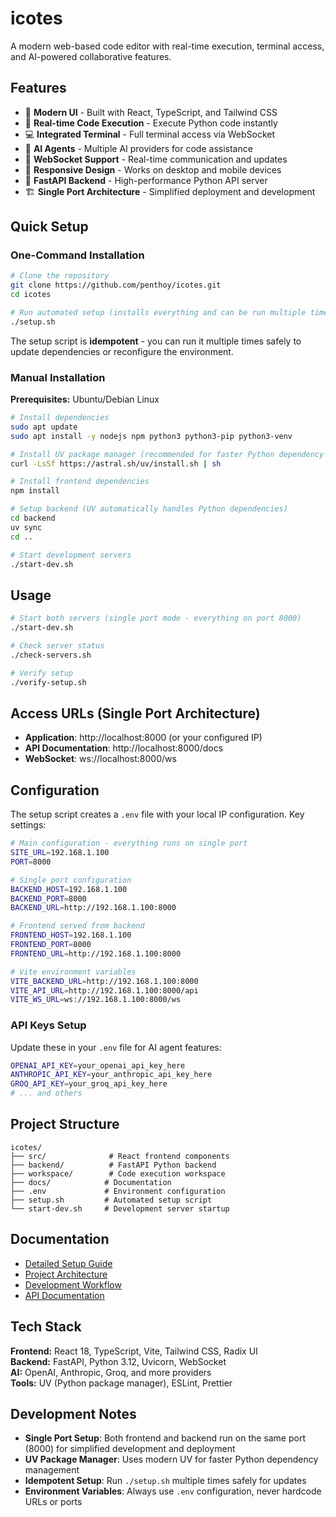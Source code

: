 # icotes

A modern web-based code editor with real-time execution, terminal access, and AI-powered collaborative features.

## Features

- 🎨 **Modern UI** - Built with React, TypeScript, and Tailwind CSS
- 🚀 **Real-time Code Execution** - Execute Python code instantly
- 💻 **Integrated Terminal** - Full terminal access via WebSocket
- 🤖 **AI Agents** - Multiple AI providers for code assistance
- 🔌 **WebSocket Support** - Real-time communication and updates
- 📱 **Responsive Design** - Works on desktop and mobile devices
- 🔧 **FastAPI Backend** - High-performance Python API server
- 🏗️ **Single Port Architecture** - Simplified deployment and development

## Quick Setup

### One-Command Installation

```bash
# Clone the repository
git clone https://github.com/penthoy/icotes.git
cd icotes

# Run automated setup (installs everything and can be run multiple times for updates)
./setup.sh
```

The setup script is **idempotent** - you can run it multiple times safely to update dependencies or reconfigure the environment.

### Manual Installation

**Prerequisites:** Ubuntu/Debian Linux

```bash
# Install dependencies
sudo apt update
sudo apt install -y nodejs npm python3 python3-pip python3-venv

# Install UV package manager (recommended for faster Python dependency management)
curl -LsSf https://astral.sh/uv/install.sh | sh

# Install frontend dependencies
npm install

# Setup backend (UV automatically handles Python dependencies)
cd backend
uv sync
cd ..

# Start development servers
./start-dev.sh
```

## Usage

```bash
# Start both servers (single port mode - everything on port 8000)
./start-dev.sh

# Check server status
./check-servers.sh

# Verify setup
./verify-setup.sh
```

## Access URLs (Single Port Architecture)

- **Application**: http://localhost:8000 (or your configured IP)
- **API Documentation**: http://localhost:8000/docs
- **WebSocket**: ws://localhost:8000/ws

## Configuration

The setup script creates a `.env` file with your local IP configuration. Key settings:

```bash
# Main configuration - everything runs on single port
SITE_URL=192.168.1.100
PORT=8000

# Single port configuration
BACKEND_HOST=192.168.1.100
BACKEND_PORT=8000
BACKEND_URL=http://192.168.1.100:8000

# Frontend served from backend
FRONTEND_HOST=192.168.1.100
FRONTEND_PORT=8000
FRONTEND_URL=http://192.168.1.100:8000

# Vite environment variables
VITE_BACKEND_URL=http://192.168.1.100:8000
VITE_API_URL=http://192.168.1.100:8000/api
VITE_WS_URL=ws://192.168.1.100:8000/ws
```

### API Keys Setup

Update these in your `.env` file for AI agent features:

```bash
OPENAI_API_KEY=your_openai_api_key_here
ANTHROPIC_API_KEY=your_anthropic_api_key_here
GROQ_API_KEY=your_groq_api_key_here
# ... and others
```

## Project Structure

```
icotes/
├── src/              # React frontend components
├── backend/          # FastAPI Python backend
├── workspace/        # Code execution workspace
├── docs/            # Documentation
├── .env             # Environment configuration
├── setup.sh         # Automated setup script
└── start-dev.sh     # Development server startup
```

## Documentation

- [Detailed Setup Guide](SETUP.md)
- [Project Architecture](docs/architecture.md)
- [Development Workflow](docs/Agent_dev_workflow.md)
- [API Documentation](docs/)

## Tech Stack

**Frontend:** React 18, TypeScript, Vite, Tailwind CSS, Radix UI  
**Backend:** FastAPI, Python 3.12, Uvicorn, WebSocket  
**AI:** OpenAI, Anthropic, Groq, and more providers  
**Tools:** UV (Python package manager), ESLint, Prettier

## Development Notes

- **Single Port Setup**: Both frontend and backend run on the same port (8000) for simplified development and deployment
- **UV Package Manager**: Uses modern UV for faster Python dependency management
- **Idempotent Setup**: Run `./setup.sh` multiple times safely for updates
- **Environment Variables**: Always use `.env` configuration, never hardcode URLs or ports
